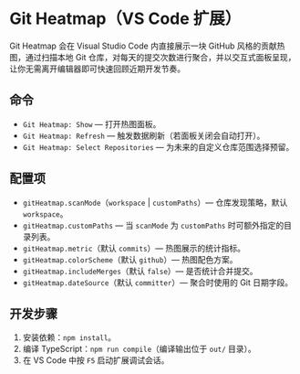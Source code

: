 # Git Heatmap（VS Code 扩展）

Git Heatmap 会在 Visual Studio Code 内直接展示一块 GitHub 风格的贡献热图，通过扫描本地 Git 仓库，对每天的提交次数进行聚合，并以交互式面板呈现，让你无需离开编辑器即可快速回顾近期开发节奏。

## 命令

- `Git Heatmap: Show` — 打开热图面板。
- `Git Heatmap: Refresh` — 触发数据刷新（若面板关闭会自动打开）。
- `Git Heatmap: Select Repositories` — 为未来的自定义仓库范围选择预留。

## 配置项

- `gitHeatmap.scanMode`（`workspace` | `customPaths`）— 仓库发现策略，默认 `workspace`。
- `gitHeatmap.customPaths` — 当 `scanMode` 为 `customPaths` 时可额外指定的目录列表。
- `gitHeatmap.metric`（默认 `commits`）— 热图展示的统计指标。
- `gitHeatmap.colorScheme`（默认 `github`）— 热图配色方案。
- `gitHeatmap.includeMerges`（默认 `false`）— 是否统计合并提交。
- `gitHeatmap.dateSource`（默认 `committer`）— 聚合时使用的 Git 日期字段。

## 开发步骤

1. 安装依赖：`npm install`。
2. 编译 TypeScript：`npm run compile`（编译输出位于 `out/` 目录）。
3. 在 VS Code 中按 `F5` 启动扩展调试会话。
